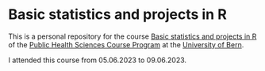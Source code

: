 
# Basic statistics and projects in R

This is a personal repository for the course [Basic statistics and projects in R](https://zuw.me/kurse/dt.php?kid=4474) of the [Public Health Sciences Course Program](https://zuw.me/kurse/index.php?base=phs-ispm&set_hl=en) at the [University of Bern](https://www.unibe.ch).

I attended this course from 05.06.2023 to 09.06.2023.
